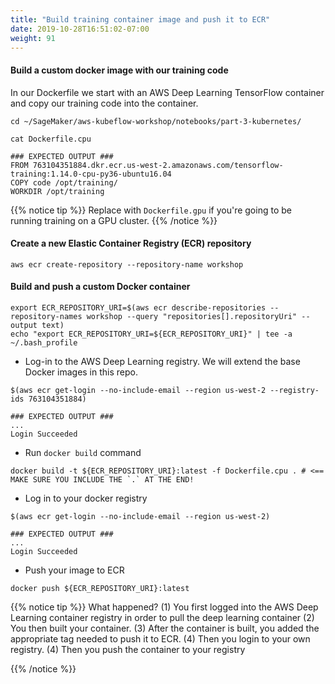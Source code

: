 ```yaml
---
title: "Build training container image and push it to ECR"
date: 2019-10-28T16:51:02-07:00
weight: 91
---
```


#### Build a custom docker image with our training code

In our Dockerfile we start with an AWS Deep Learning TensorFlow container and copy our training code into the container.

```
cd ~/SageMaker/aws-kubeflow-workshop/notebooks/part-3-kubernetes/

cat Dockerfile.cpu

### EXPECTED OUTPUT ###
FROM 763104351884.dkr.ecr.us-west-2.amazonaws.com/tensorflow-training:1.14.0-cpu-py36-ubuntu16.04
COPY code /opt/training/
WORKDIR /opt/training
```

{{% notice tip %}}
Replace with `Dockerfile.gpu` if you're going to be running training on a GPU cluster.
{{% /notice %}}


#### Create a new Elastic Container Registry (ECR) repository
```
aws ecr create-repository --repository-name workshop
```


#### Build and push a custom Docker container
```
export ECR_REPOSITORY_URI=$(aws ecr describe-repositories --repository-names workshop --query "repositories[].repositoryUri" --output text)
echo "export ECR_REPOSITORY_URI=${ECR_REPOSITORY_URI}" | tee -a ~/.bash_profile
```


* Log-in to the AWS Deep Learning registry.  We will extend the base Docker images in this repo.
```
$(aws ecr get-login --no-include-email --region us-west-2 --registry-ids 763104351884)

### EXPECTED OUTPUT ###
...
Login Succeeded
```
* Run `docker build` command
```
docker build -t ${ECR_REPOSITORY_URI}:latest -f Dockerfile.cpu . # <== MAKE SURE YOU INCLUDE THE `.` AT THE END!
```

* Log in to your docker registry
```
$(aws ecr get-login --no-include-email --region us-west-2)

### EXPECTED OUTPUT ###
...
Login Succeeded
```

* Push your image to ECR

```
docker push ${ECR_REPOSITORY_URI}:latest
```

{{% notice tip %}}
What happened?
(1) You first logged into the AWS Deep Learning container registry in order to pull the deep learning container (2) You then built your container. (3) After the container is built, you added the appropriate tag needed to push it to ECR. (4) Then you login to your own registry. (4) Then you push the container to your registry

{{% /notice %}}
